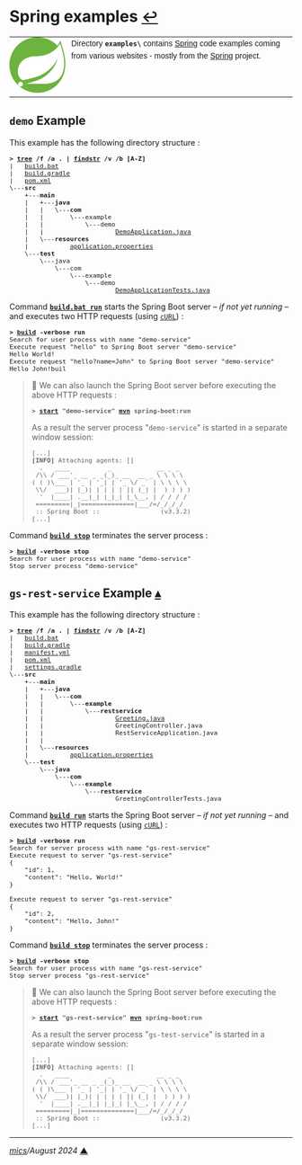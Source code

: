 # <span id="top">Spring examples</span> <span style="font-size:90%;">[↩](../README.md#top)</span>

<table style="font-family:Helvetica,Arial;line-height:1.6;">
  <tr>
  <td style="border:0;padding:0 10px 0 0;min-width:100px;"><a href="https://spring.io/"><img style="border:0;" src="../docs/images/spring-icon.svg" width="100" alt="Spring project"/></a></td>
  <td style="border:0;padding:0;vertical-align:text-top;">Directory <strong><code>examples\</code></strong> contains <a href="https://spring.io/" alt="Spring">Spring</a> code examples coming from various websites - mostly from the <a href="https://spring.io/" rel="external">Spring</a> project.</td>
  </tr>
</table>

## <span id="demo">`demo` Example</span>

This example has the following directory structure :

<pre style="font-size:80%;">
<b>&gt; <a href="https://learn.microsoft.com/en-us/windows-server/administration/windows-commands/tree">tree</a> /f /a . | <a href="https://learn.microsoft.com/en-us/windows-server/administration/windows-commands/findstr">findstr</a> /v /b [A-Z]</b>
|   <a href="./demo/build.bat">build.bat</a>
|   <a href="./demo/build.gradle">build.gradle</a>
|   <a href="./demo/pom.xml">pom.xml</a>
\---<b>src</b>
    +---<b>main</b>
    |   +---<b>java</b>
    |   |   \---<b>com</b>
    |   |       \---example
    |   |           \---demo
    |   |                   <a href="./demo/src/main/java/com/example/demo/DemoApplication.java">DemoApplication.java</a>
    |   \---<b>resources</b>
    |           <a href="./demo/src/main/resources/application.properties">application.properties</a>
    \---<b>test</b>
        \---java
            \---com
                \---example
                    \---demo
                            <a href="./demo/src/test/java/com/example/demo/DemoApplicationTests.java">DemoApplicationTests.java</a>
</pre>

Command [**`build.bat run`**](./demo/build.bat) starts the Spring Boot server &ndash; *if not yet running* &ndash; and executes two HTTP requests (using [`cURL`][curl_cli]) :

<pre style="font-size:80%;">
<b>&gt; <a href="./demo/build.bat">build</a> -verbose run</b>
Search for user process with name "demo-service"
Execute request "hello" to Spring Boot server "demo-service"
Hello World!
Execute request "hello?name=John" to Spring Boot server "demo-service"
Hello John!buil
</pre>

> **:mag_right:** We can also launch the Spring Boot server before executing the above HTTP requests :
> <pre style="font-size:80%;">
> <b>&gt; <a href="https://docs.microsoft.com/en-us/windows-server/administration/windows-commands/start">start</a> "demo-service" <a href="https://maven.apache.org/ref/current/maven-embedder/cli.html">mvn</a> spring-boot:run</b>
> </pre>
> As a result the server process "`demo-service`" is started in a separate window session:
> <pre style="font-size:80%;">
> [...]
> <b>[INFO]</b> Attaching agents: []
>   .   ____          _            __ _ _
>  /\\ / ___'_ __ _ _(_)_ __  __ _ \ \ \ \
> ( ( )\___ | '_ | '_| | '_ \/ _` | \ \ \ \
>  \\/  ___)| |_)| | | | | || (_| |  ) ) ) )
>   '  |____| .__|_| |_|_| |_\__, | / / / /
>  =========|_|==============|___/=/_/_/_/
>  :: Spring Boot ::                (v3.3.2)
> [...]
> </pre>

Command [**`build stop`**](./demo/build.bat) terminates the server process :
<pre style="font-size:80%;">
<b>&gt; <a href="./demo/build.bat">build</a> -verbose stop</b>
Search for user process with name "demo-service"
Stop server process "demo-service"
</pre>

## <span id="gs-rest-service">`gs-rest-service` Example<span> [**&#x25B4;**](#top)

This example has the following directory structure :

<pre style="font-size:80%;">
<b>&gt; <a href="https://learn.microsoft.com/en-us/windows-server/administration/windows-commands/tree" rel="external">tree</a> /f /a . | <a href="https://learn.microsoft.com/en-us/windows-server/administration/windows-commands/findstr" rel="external">findstr</a> /v /b [A-Z]</b>
|   <a href="./gs-rest-service/build.bat">build.bat</a>
|   <a href="./gs-rest-service/build.gradle">build.gradle</a>
|   <a href="./gs-rest-service/manifest.yml">manifest.yml</a>
|   <a href="./gs-rest-service/pom.xml">pom.xml</a>
|   <a href="./gs-rest-service/settings.gradle">settings.gradle</a>
\---<b>src</b>
    +---<b>main</b>
    |   +---<b>java</b>
    |   |   \---<b>com</b>
    |   |       \---<b>example</b>
    |   |           \---<b>restservice</b>
    |   |                   <a href="./gs-rest-service/src/main/java/com/example/restservice/Greeting.java">Greeting.java</a>
    |   |                   GreetingController.java</a>
    |   |                   RestServiceApplication.java</a>
    |   |
    |   \---<b>resources</b>
    |           <a href="./gs-rest-service/src/main/resources/application.properties">application.properties</a>
    \---<b>test</b>
        \---<b>java</b>
            \---<b>com</b>
                \---<b>example</b>
                    \---<b>restservice</b>
                            GreetingControllerTests.java</a>
</pre>

Command [**`build run`**](./gs-test-service/build.bat) starts the Spring Boot server &ndash; *if not yet running* &ndash; and executes two HTTP requests (using [`cURL`][curl_cli]) :

<pre style="font-size:80%;">
<b>&gt; <a href="./gs-rest-service/build.bat">build</a> -verbose run</b>
Search for server process with name "gs-rest-service"
Execute request to server "gs-rest-service"
{
    "id": 1,
    "content": "Hello, World!"
}

Execute request to server "gs-rest-service"
{
    "id": 2,
    "content": "Hello, John!"
}
</pre>

Command [**`build stop`**](./gs-rest-service/build.bat) terminates the server process :
<pre style="font-size:80%;">
<b>&gt; <a href="./demo/build.bat">build</a> -verbose stop</b>
Search for user process with name "gs-rest-service"
Stop server process "gs-rest-service"
</pre>

> **:mag_right:** We can also launch the Spring Boot server before executing the above HTTP requests :
> <pre style="font-size:80%;">
> <b>&gt; <a href="https://docs.microsoft.com/en-us/windows-server/administration/windows-commands/start">start</a> "gs-rest-service" <a href="https://maven.apache.org/ref/current/maven-embedder/cli.html">mvn</a> spring-boot:run</b>
> </pre>
> As a result the server process "`gs-test-service`" is started in a separate window session:
> <pre style="font-size:80%;">
> [...]
> <b>[INFO]</b> Attaching agents: []
>   .   ____          _            __ _ _
>  /\\ / ___'_ __ _ _(_)_ __  __ _ \ \ \ \
> ( ( )\___ | '_ | '_| | '_ \/ _` | \ \ \ \
>  \\/  ___)| |_)| | | | | || (_| |  ) ) ) )
>   '  |____| .__|_| |_|_| |_\__, | / / / /
>  =========|_|==============|___/=/_/_/_/
>  :: Spring Boot ::                (v3.3.2)
> [...]
> </pre>


<!--
## <span id="footnotes">Footnotes</span>

<a id="footnote_01">[1]</a> ***grpcurl*** [↩](#anchor_01)

[Command line clients for gRPC - grpcurl](https://sadique.io/blog/2018/04/04/command-line-clients-for-grpc-grpcurl/), April 2018.
-->

<!--
> **:mag_right:** The following command outputs the classpath being used by <a href="https://maven.apache.org/ref/3.6.3/maven-embedder/cli.html">`mvn`</a> into the text file `classpath.txt` :
> <pre style="font-size:80%;">
> <b>&gt; <a href="https://maven.apache.org/ref/current/maven-embedder/cli.html">mvn</a> dependency:build-classpath -Dmdep.outputFile=classpath.txt</b>
> </pre>
<!-- https://stackoverflow.com/questions/16655010/in-maven-how-output-the-classpath-being-used -- >
-->

***

*[mics](https://lampwww.epfl.ch/~michelou/)/August 2024* [**&#9650;**](#top)
<span id="bottom">&nbsp;</span>

<!-- link refs -->

[curl_cli]: https://curl.se/docs/manpage.html
